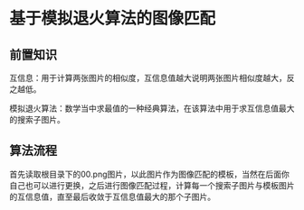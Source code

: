 # 基于模拟退火算法的图像匹配

## 前置知识

互信息：用于计算两张图片的相似度，互信息值越大说明两张图片相似度越大，反之越低。

模拟退火算法：数学当中求最值的一种经典算法，在该算法中用于求互信息值最大的搜索子图片。

## 算法流程

首先读取根目录下的00.png图片，以此图片作为图像匹配的模板，当然在后面你自己也可以进行更换，之后进行图像匹配过程，计算每一个搜索子图片与模板图片的互信息值，直至最后收敛于互信息值最大的那个子图片。